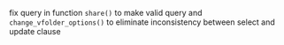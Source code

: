 fix query in function `share()` to make valid query and `change_vfolder_options()` to eliminate inconsistency between select and update clause  
